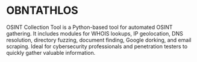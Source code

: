 # OBNTATHLOS
OSINT Collection Tool is a Python-based tool for automated OSINT gathering. It includes modules for WHOIS lookups, IP geolocation, DNS resolution, directory fuzzing, document finding, Google dorking, and email scraping. Ideal for cybersecurity professionals and penetration testers to quickly gather valuable information.

